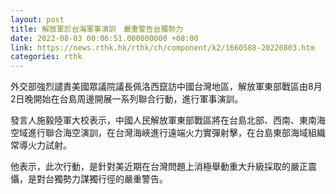 ```yaml
---
layout: post
title: 解放軍於台海軍事演訓　嚴重警告台獨勢力
date: 2022-08-03 00:06:51.000000000 +08:00
link: https://news.rthk.hk/rthk/ch/component/k2/1660588-20220803.htm
categories: rthk
---
```


外交部強烈譴責美國眾議院議長佩洛西竄訪中國台灣地區，解放軍東部戰區由8月2日晚開始在台島周邊開展一系列聯合行動，進行軍事演訓。

發言人施毅陸軍大校表示，中國人民解放軍東部戰區將在台島北部、西南、東南海空域進行聯合海空演訓，在台灣海峽進行遠端火力實彈射擊，在台島東部海域組織常導火力試射。

他表示，此次行動，是針對美近期在台灣問題上消極舉動重大升級採取的嚴正震懾，是對台獨勢力謀獨行徑的嚴重警告。
